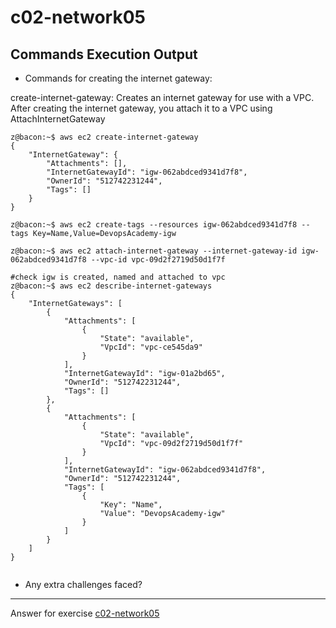 # c02-network05

## Commands Execution Output

- Commands for creating the internet gateway:

create-internet-gateway: Creates an internet gateway for use with a VPC. After creating the internet gateway, you attach it to a VPC using AttachInternetGateway 
```
z@bacon:~$ aws ec2 create-internet-gateway
{
    "InternetGateway": {
        "Attachments": [],
        "InternetGatewayId": "igw-062abdced9341d7f8",
        "OwnerId": "512742231244",
        "Tags": []
    }
}

z@bacon:~$ aws ec2 create-tags --resources igw-062abdced9341d7f8 --tags Key=Name,Value=DevopsAcademy-igw

z@bacon:~$ aws ec2 attach-internet-gateway --internet-gateway-id igw-062abdced9341d7f8 --vpc-id vpc-09d2f2719d50d1f7f

#check igw is created, named and attached to vpc
z@bacon:~$ aws ec2 describe-internet-gateways
{
    "InternetGateways": [
        {
            "Attachments": [
                {
                    "State": "available",
                    "VpcId": "vpc-ce545da9"
                }
            ],
            "InternetGatewayId": "igw-01a2bd65",
            "OwnerId": "512742231244",
            "Tags": []
        },
        {
            "Attachments": [
                {
                    "State": "available",
                    "VpcId": "vpc-09d2f2719d50d1f7f"
                }
            ],
            "InternetGatewayId": "igw-062abdced9341d7f8",
            "OwnerId": "512742231244",
            "Tags": [
                {
                    "Key": "Name",
                    "Value": "DevopsAcademy-igw"
                }
            ]
        }
    ]
}


```

- Any extra challenges faced?


<!-- Don't change anything below this point-->
***
Answer for exercise [c02-network05](https://github.com/devopsacademyau/academy/blob/893381c6f0b69434d9e8597d3d4b1c17f9bc1371/classes/02class/exercises/c02-network05/README.md)